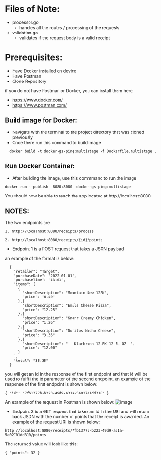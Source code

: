 # Files of Note:

- processor.go
  - handles all the routes / processing of the requests
- validation.go
  - validates if the request body is a valid receipt 
#  Prerequisites:

- Have Docker installed on device
- Have Postman
- Clone Repository

if you do not have Postman or Docker, you can install them here:
 -  <a>https://www.docker.com/</a>
 - <a>https://www.postman.com/</a>
## Build image for Docker:

- Navigate with the terminal to the project directory that was cloned previously
- Once there run this command to build image

```
  docker build -t docker-gs-ping:multistage -f Dockerfile.multistage .
```

## Run Docker Container: 

- After building the image, use this commmand to run the image

```
docker run --publish  8080:8080  docker-gs-ping:multistage
```

You should now be able to reach the app located at </a> http://localhost:8080 </a>

## NOTES:

The two endpoints are

```
1. http://localhost:8080/receipts/process
```

```
2. http://localhost:8080/receipts/{id}/points
```
- Endpoint 1 is a POST request that takes a JSON payload

an example of the format is below:
```
  {
    "retailer": "Target",
    "purchaseDate": "2022-01-01",
    "purchaseTime": "13:01",
    "items": [
      {
        "shortDescription": "Mountain Dew 12PK",
        "price": "6.49"
      },{
        "shortDescription": "Emils Cheese Pizza",
        "price": "12.25"
      },{
        "shortDescription": "Knorr Creamy Chicken",
        "price": "1.26"
      },{
        "shortDescription": "Doritos Nacho Cheese",
        "price": "3.35"
      },{
        "shortDescription": "   Klarbrunn 12-PK 12 FL OZ  ",
        "price": "12.00"
      }
    ],
    "total": "35.35"
  }
```

you will get an id in the response of the first endpoint and that id will be used to fulfill the id parameter of the second endpoint. an example of the response of the first endpoint is shown below:

```
{ "id": "7fb1377b-b223-49d9-a31a-5a02701dd310" }
```
An example of the request in Postman is shown below:
![image](https://github.com/user-attachments/assets/c5b2c9ea-a6b6-44c1-a438-53ffe585f81d)

- Endpoint 2 is a GET request that takes an id in the URI and will return back JSON with the number of points that the receipt is awarded. An example of the request URI is shown below:

```
http://localhost:8080/receipts/7fb1377b-b223-49d9-a31a-5a02701dd310/points
```
The returned value will look like this:
```
{ "points": 32 }
```


